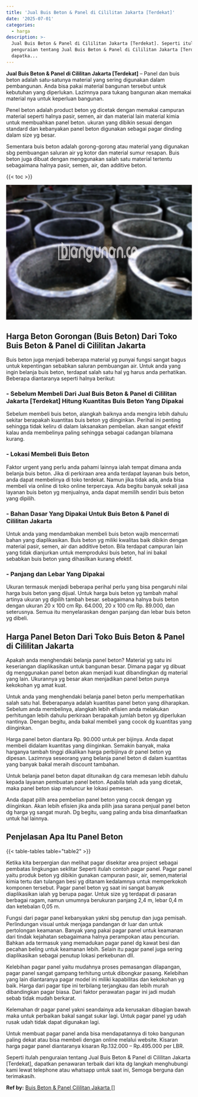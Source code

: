 ```yaml
---
title: 'Jual Buis Beton & Panel di Cililitan Jakarta [Terdekat]'
date: '2025-07-01'
categories:
  - harga
description: >-
  Jual Buis Beton & Panel di Cililitan Jakarta [Terdekat]. Seperti itulah
  penguraian tentang Jual Buis Beton & Panel di Cililitan Jakarta [Terdekat],
  dapatka...
---
```


**Jual Buis Beton & Panel di Cililitan Jakarta \[Terdekat\]** – Panel dan buis beton adalah satu-satunya material yang sering digunakan dalam pembangunan. Anda bisa pakai material bangunan tersebut untuk kebutuhan yang diperlukan. Lazimnya para tukang bangunan akan memakai material nya untuk keperluan bangunan.

Penel beton adalah product beton yg dicetak dengan memakai campuran material seperti halnya pasir, semen, air dan material lain material kimia untuk membuahkan panel beton. ukuran yang dibikin sesuai dengan standard dan kebanyakan panel beton digunakan sebagai pagar dinding dalam size yg besar.

Sementara buis beton adalah gorong-gorong atau material yang digunakan sbg pembuangan saluran air yg kotor dan material sumur resapan. Buis beton juga dibuat dengan menggunakan salah satu material tertentu sebagaimana halnya pasir, semen, air, dan additive beton.

{{< toc >}}

![Jual Buis Beton & Panel di Cililitan Jakarta [Terdekat]](/images/jual-panel-buis-beton-murah-12.png)

## Harga Beton Gorongan (Buis Beton) Dari Toko Buis Beton & Panel di Cililitan Jakarta

Buis beton juga menjadi beberapa material yg punyai fungsi sangat bagus untuk kepentingan sebabkan saluran pembuangan air. Untuk anda yang ingin belanja buis beton, terdapat salah satu hal yg harus anda perhatikan. Beberapa diantaranya seperti halnya berikut:

### \- Sebelum Membeli Dari Jual Buis Beton & Panel di Cililitan Jakarta \[Terdekat\] Hitung Kuantitas Buis Beton Yang Dipakai

Sebelum membeli buis beton, alangkah baiknya anda mengira lebih dahulu sekitar berapakah kuantitas buis beton yg diinginkan. Perihal ini penting sehingga tidak keliru di dalam laksanakan pembelian. akan sangat efektif kalau anda membelinya paling sehingga sebagai cadangan bilamana kurang.

### \- Lokasi Membeli Buis Beton

Faktor urgent yang perlu anda pahami lainnya ialah tempat dimana anda belanja buis beton. Jika di perkiraan area anda terdapat layanan buis beton, anda dapat membelinya di toko terdekat. Namun jika tidak ada, anda bisa membeli via online di toko online terpercaya. Ada begitu banyak sekali jasa layanan buis beton yg menjualnya, anda dapat memilih sendiri buis beton yang dipilih.

### \- Bahan Dasar Yang Dipakai Untuk Buis Beton & Panel di Cililitan Jakarta

Untuk anda yang mendambakan membeli buis beton wajib mencermati bahan yang diaplikasikan. Buis beton yg miliki kwalitas baik dibikin dengan material pasir, semen, air dan additive beton. Bila terdapat campuran lain yang tidak dianjurkan untuk memproduksi buis beton, hal ini bakal sebabkan buis beton yang dihasilkan kurang efektif.

### \- Panjang dan Lebar Yang Dipakai

Ukuran termasuk menjadi beberapa perihal perlu yang bisa pengaruhi nilai harga buis beton yang dijual. Untuk harga buis beton yg tambah mahal artinya ukuran yg dipilih tambah besar. sebagaimana halnya buis beton dengan ukuran 20 x 100 cm Rp. 64.000, 20 x 100 cm Rp. 89.000, dan seterusnya. Semua itu menyelaraskan dengan panjang dan lebar buis beton yg dibeli.

## Harga Panel Beton Dari Toko Buis Beton & Panel di Cililitan Jakarta

Apakah anda menghendaki belanja panel beton? Material yg satu ini keseriangan diaplikasikan untuk bangunan besar. Dimana pagar yg dibuat dg menggunakan panel beton akan menjadi kuat dibandingkan dg material yang lain. Ukurannya yg besar akan menjadikan panel beton punya kekokohan yg amat kuat.

Untuk anda yang menghendaki belanja panel beton perlu memperhatikan salah satu hal. Beberapanya adalah kuantitas panel beton yang diharapkan. Sebelum anda membelinya, alangkah lebih efisien anda melakukan perhitungan lebih dahulu perkiraan berapakah jumlah beton yg diperlukan nantinya. Dengan begitu, anda bakal membeli yang cocok dg kuantitas yang diinginkan.

Harga panel beton diantara Rp. 90.000 untuk per bijinya. Anda dapat membeli didalam kuantitas yang diinginkan. Semakin banyak, maka harganya tambah tinggi dikalikan harga perbijinya dr panel beton yg dipesan. Lazimnya seseorang yang belanja panel beton di dalam kuantitas yang banyak bakal meraih discount tambahan.

Untuk belanja panel beton dapat ditunaikan dg cara memesan lebih dahulu kepada layanan pembuatan panel beton. Apabila telah ada yang dicetak, maka panel beton siap meluncur ke lokasi pemesan.

Anda dapat pilih area pembelian panel beton yang cocok dengan yg diinginkan. Akan lebih efisien jika anda pilih jasa sarana penjual panel beton dg harga yg sangat murah. Dg begitu, uang paling anda bisa dimanfaatkan untuk hal lainnya.

## Penjelasan Apa Itu Panel Beton

{{< table-tables table="table2" >}}

Ketika kita berpergian dan melihat pagar disekitar area project sebagai pembatas lingkungan seklitar Seperti itulah contoh pagar panel. Pagar panel yaitu produk beton yg dibikin gunakan campuran pasir, air, semen,material kimia tertu dan tulangan besi yg ditanam kedalamnya untuk memperkokoh komponen tersebut. Pagar panel beton yg saat ini sangat banyak diaplikasikan ialah yg berupa pagar. Untuk size yg terdapat di pasaran berbagai ragam, namun umumnya berukuran panjang 2,4 m, lebar 0,4 m dan ketebalan 0,05 m.

Fungsi dari pagar panel kebanyakan yakni sbg penutup dan juga pemisah. Perlindungan visual untuk menjaga pandangan dr luar dan untuk pertolongan keamanan. Banyak yang pakai pagar panel untuk keamanan dari tindak kejahatan sebagaimana halnya perampokan atau pencurian. Bahkan ada termasuk yang memadukan pagar panel dg kawat besi dan pecahan beling untuk keamanan lebih. Selain itu pagar panel juga sering diaplikasikan sebagai penutup lokasi perkebunan dll.

Kelebihan pagar panel yaitu mudahnya proses pemasangan dilapangan, pagar panel sangat gampang terhitung untuk dibongkar pasang. Kelebihan yang lain diantaranya pagar model ini miliki kapabilitas dan kekokohan yg baik. Harga dari pagar tipe ini terbilang terjangkau dan lebih murah dibandingkan pagar biasa. Dari faktor perawatan pagar ini jadi mudah sebab tidak mudah berkarat.

Kelemahan dr pagar panel yakni seandainya ada kerusakan dibagian bawah maka untuk perbaikan bakal sangat sukar lagi. Untuk pagar panel yg udah rusak udah tidak dapat digunakan lagi.

Untuk membuat pagar panel anda bisa mendapatannya di toko bangunan paling dekat atau bisa membeli dengan online melalui website. Kisaran harga pagar panel diantaranya kisaran Rp.132.000 – Rp.495.000 per LBR.

Seperti itulah penguraian tentang Jual Buis Beton & Panel di Cililitan Jakarta \[Terdekat\], dapatkan penawaran terbaik dari kita dg langkah menghubungi kami lewat telephone atau whatsapp untuk saat ini, Semoga berguna dan terimakasih.

**Ref by:** [Buis Beton & Panel Cililitan Jakarta []](https://id.wikipedia.org/wiki/Buis)
